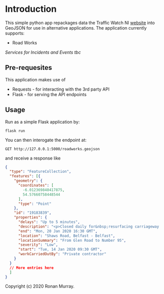 # Introduction

This simple python app repackages data the Traffic Watch NI [website](https://www.trafficwatchni.com/) into GeoJSON for use in alternative applications.
The application currently supports:
- Road Works

*Services for Incidents and Events tbc*

## Pre-requesites

This application makes use of 
- Requests - for interacting with the 3rd party API
- Flask - for serving the API endpoints

## Usage
Run as a simple Flask application by:
```commandline
flask run
```
You can then interogate the endpoint at:
```text
GET http://127.0.0.1:5000/roadworks.geojson
```
and receive a response like
```json
{
  "type": "FeatureCollection",
  "features": [{
    "geometry": {
      "coordinates": [
        -6.012369840417875,
        54.57660758448544
      ],
      "type": "Point"
    },
    "id": "19183839",
    "properties": {
      "delays": "Up to 5 minutes",
      "description": "<p>Closed daily for&nbsp;resurfacing carriageway.</p> <p><br /> Alternative route:&nbsp;Glen Road - Monagh By Pass - Andersontown Road - Shaws Road<br /> &nbsp;</p> ",
      "end": "Mon, 20 Jan 2020 16:30 GMT",
      "location": "Shaws Road, Belfast - Belfast",
      "locationSummary": "From Glen Road to Number 95",
      "severity": "Low",
      "start": "Tue, 14 Jan 2020 09:30 GMT",
      "workCarriedOutBy": "Private contractor"
    }
  }
  // More entries here 
  ]
}
```



Copyright (c) 2020 Ronan Murray.